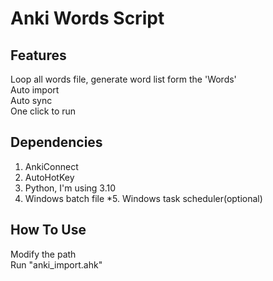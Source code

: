 
Anki Words Script
=================


Features
--------

Loop all words file, generate word list form the 'Words'  
Auto import  
Auto sync  
One click to run  


Dependencies
------------

1. AnkiConnect
2. AutoHotKey
3. Python, I'm using 3.10
4. Windows batch file
*5. Windows task scheduler(optional)


How To Use
----------

Modify the path  
Run "anki_import.ahk"  
